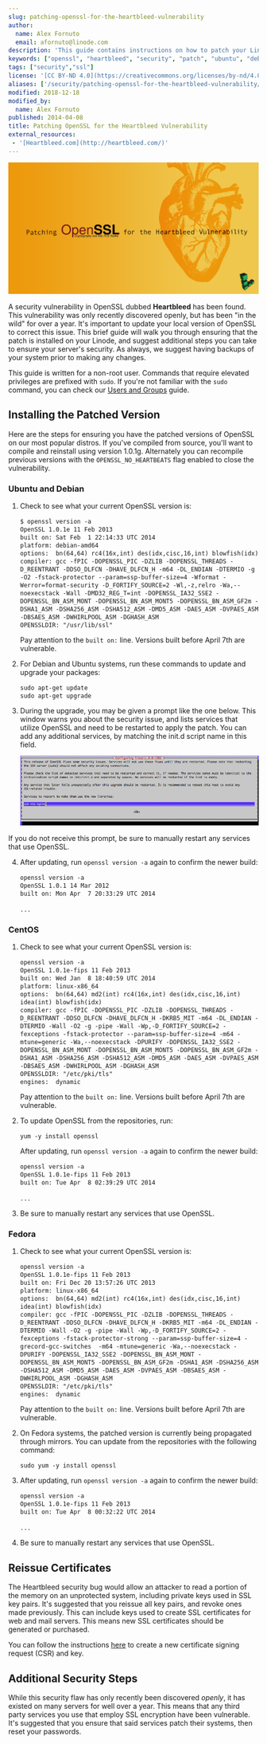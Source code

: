 ```yaml
---
slug: patching-openssl-for-the-heartbleed-vulnerability
author:
  name: Alex Fornuto
  email: afornuto@linode.com
description: 'This guide contains instructions on how to patch your Linode(s) and keep them safe from the Heartbleed bug. This guide contains instructions for multiple OS.'
keywords: ["openssl", "heartbleed", "security", "patch", "ubuntu", "debian", "centos", "fedora"]
tags: ["security","ssl"]
license: '[CC BY-ND 4.0](https://creativecommons.org/licenses/by-nd/4.0)'
aliases: ['/security/patching-openssl-for-the-heartbleed-vulnerability/','/security/security-patches/patching-openssl-for-the-heartbleed-vulnerability/','/security/openssl-heartbleed/']
modified: 2018-12-18
modified_by:
  name: Alex Fornuto
published: 2014-04-08
title: Patching OpenSSL for the Heartbleed Vulnerability
external_resources:
 - '[Heartbleed.com](http://heartbleed.com/)'
---
```


![Patching OpenSSL for the Heartbleed Vulnerability](Patching_OpenSSL_for_the_Heartbleed_Vulnerability_smg.png "Patching OpenSSL for the Heartbleed Vulnerability")

A security vulnerability in OpenSSL dubbed **Heartbleed** has been found. This vulnerability was only recently discovered openly, but has been "in the wild" for over a year. It's important to update your local version of OpenSSL to correct this issue. This brief guide will walk you through ensuring that the patch is installed on your Linode, and suggest additional steps you can take to ensure your server's security. As always, we suggest having backups of your system prior to making any changes.

This guide is written for a non-root user. Commands that require elevated privileges are prefixed with `sudo`. If you're not familiar with the `sudo` command, you can check our [Users and Groups](/docs/tools-reference/linux-users-and-groups) guide.

## Installing the Patched Version

Here are the steps for ensuring you have the patched versions of OpenSSL on our most popular distros. If you've compiled from source, you'll want to compile and reinstall using version 1.0.1g. Alternately you can recompile previous versions with the `OPENSSL_NO_HEARTBEATS` flag enabled to close the vulnerability.

### Ubuntu and Debian

1.  Check to see what your current OpenSSL version is:

        $ openssl version -a
        OpenSSL 1.0.1e 11 Feb 2013
        built on: Sat Feb  1 22:14:33 UTC 2014
        platform: debian-amd64
        options:  bn(64,64) rc4(16x,int) des(idx,cisc,16,int) blowfish(idx)
        compiler: gcc -fPIC -DOPENSSL_PIC -DZLIB -DOPENSSL_THREADS -D_REENTRANT -DDSO_DLFCN -DHAVE_DLFCN_H -m64 -DL_ENDIAN -DTERMIO -g -O2 -fstack-protector --param=ssp-buffer-size=4 -Wformat -Werror=format-security -D_FORTIFY_SOURCE=2 -Wl,-z,relro -Wa,--noexecstack -Wall -DMD32_REG_T=int -DOPENSSL_IA32_SSE2 -DOPENSSL_BN_ASM_MONT -DOPENSSL_BN_ASM_MONT5 -DOPENSSL_BN_ASM_GF2m -DSHA1_ASM -DSHA256_ASM -DSHA512_ASM -DMD5_ASM -DAES_ASM -DVPAES_ASM -DBSAES_ASM -DWHIRLPOOL_ASM -DGHASH_ASM
        OPENSSLDIR: "/usr/lib/ssl"

    Pay attention to the `built on:` line. Versions built before April 7th are vulnerable.

2.  For Debian and Ubuntu systems, run these commands to update and upgrade your packages:

        sudo apt-get update
        sudo apt-get upgrade

3.  During the upgrade, you may be given a prompt like the one below. This window warns you about the security issue, and lists services that utilize OpenSSL and need to be restarted to apply the patch. You can add any additional services, by matching the init.d script name in this field.

    ![An option window..](1714-openssl-patch-1.png)

  If you do not receive this prompt, be sure to manually restart any services that use OpenSSL.

4.  After updating, run `openssl version -a` again to confirm the newer build:

        openssl version -a
        OpenSSL 1.0.1 14 Mar 2012
        built on: Mon Apr  7 20:33:29 UTC 2014

        ...

### CentOS

1.  Check to see what your current OpenSSL version is:

        openssl version -a
        OpenSSL 1.0.1e-fips 11 Feb 2013
        built on: Wed Jan  8 18:40:59 UTC 2014
        platform: linux-x86_64
        options:  bn(64,64) md2(int) rc4(16x,int) des(idx,cisc,16,int) idea(int) blowfish(idx)
        compiler: gcc -fPIC -DOPENSSL_PIC -DZLIB -DOPENSSL_THREADS -D_REENTRANT -DDSO_DLFCN -DHAVE_DLFCN_H -DKRB5_MIT -m64 -DL_ENDIAN -DTERMIO -Wall -O2 -g -pipe -Wall -Wp,-D_FORTIFY_SOURCE=2 -fexceptions -fstack-protector --param=ssp-buffer-size=4 -m64 -mtune=generic -Wa,--noexecstack -DPURIFY -DOPENSSL_IA32_SSE2 -DOPENSSL_BN_ASM_MONT -DOPENSSL_BN_ASM_MONT5 -DOPENSSL_BN_ASM_GF2m -DSHA1_ASM -DSHA256_ASM -DSHA512_ASM -DMD5_ASM -DAES_ASM -DVPAES_ASM -DBSAES_ASM -DWHIRLPOOL_ASM -DGHASH_ASM
        OPENSSLDIR: "/etc/pki/tls"
        engines:  dynamic

    Pay attention to the `built on:` line. Versions built before April 7th are vulnerable.

2.  To update OpenSSL from the repositories, run:

        yum -y install openssl

    After updating, run `openssl version -a` again to confirm the newer build:

        openssl version -a
        OpenSSL 1.0.1e-fips 11 Feb 2013
        built on: Tue Apr  8 02:39:29 UTC 2014

        ...

3.  Be sure to manually restart any services that use OpenSSL.

### Fedora

1.  Check to see what your current OpenSSL version is:

        openssl version -a
        OpenSSL 1.0.1e-fips 11 Feb 2013
        built on: Fri Dec 20 13:57:26 UTC 2013
        platform: linux-x86_64
        options:  bn(64,64) md2(int) rc4(16x,int) des(idx,cisc,16,int) idea(int) blowfish(idx)
        compiler: gcc -fPIC -DOPENSSL_PIC -DZLIB -DOPENSSL_THREADS -D_REENTRANT -DDSO_DLFCN -DHAVE_DLFCN_H -DKRB5_MIT -m64 -DL_ENDIAN -DTERMIO -Wall -O2 -g -pipe -Wall -Wp,-D_FORTIFY_SOURCE=2 -fexceptions -fstack-protector-strong --param=ssp-buffer-size=4 -grecord-gcc-switches  -m64 -mtune=generic -Wa,--noexecstack -DPURIFY -DOPENSSL_IA32_SSE2 -DOPENSSL_BN_ASM_MONT -DOPENSSL_BN_ASM_MONT5 -DOPENSSL_BN_ASM_GF2m -DSHA1_ASM -DSHA256_ASM -DSHA512_ASM -DMD5_ASM -DAES_ASM -DVPAES_ASM -DBSAES_ASM -DWHIRLPOOL_ASM -DGHASH_ASM
        OPENSSLDIR: "/etc/pki/tls"
        engines:  dynamic

    Pay attention to the `built on:` line. Versions built before April 7th are vulnerable.

2.  On Fedora systems, the patched version is currently being propagated through mirrors. You can update from the repositories with the following command:

        sudo yum -y install openssl

3.  After updating, run `openssl version -a` again to confirm the newer build:

        openssl version -a
        OpenSSL 1.0.1e-fips 11 Feb 2013
        built on: Tue Apr  8 00:32:22 UTC 2014

        ...

4.  Be sure to manually restart any services that use OpenSSL.

## Reissue Certificates

The Heartbleed security bug would allow an attacker to read a portion of the memory on an unprotected system, including private keys used in SSL key pairs. It's suggested that you reissue all key pairs, and revoke ones made previously. This can include keys used to create SSL certificates for web and mail servers. This means new SSL certificates should be generated or purchased.

You can follow the instructions [here](/docs/security/ssl/obtaining-a-commercial-ssl-certificate/#create-a-certificate-signing-request) to create a new certificate signing request (CSR) and key.

## Additional Security Steps

While this security flaw has only recently been discovered *openly*, it has existed on many servers for well over a year. This means that any third party services you use that employ SSL encryption have been vulnerable. It's suggested that you ensure that said services patch their systems, then reset your passwords.
